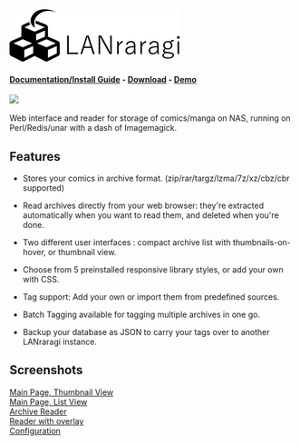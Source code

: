 <img alt="LANraragi" src="https://raw.githubusercontent.com/Difegue/LANraragi/master/tools/logo.png" width="300">

#### [Documentation/Install Guide](https://github.com/Difegue/LANraragi/wiki) - [Download](https://github.com/Difegue/LANraragi/releases) - [Demo](http://faglord.party/lanraragi)

[<img src="http://dockeri.co/image/difegue/lanraragi">](https://hub.docker.com/r/difegue/lanraragi/)

Web interface and reader for storage of comics/manga on NAS, running on Perl/Redis/unar with a dash of Imagemagick.

## Features  

* Stores your comics in archive format. (zip/rar/targz/lzma/7z/xz/cbz/cbr supported)  

* Read archives directly from your web browser: they're extracted automatically when you want to read them, and deleted when you're done. 

* Two different user interfaces : compact archive list with thumbnails-on-hover, or thumbnail view.

* Choose from 5 preinstalled responsive library styles, or add your own with CSS.      

* Tag support: Add your own or import them from predefined sources.  

* Batch Tagging available for tagging multiple archives in one go.

* Backup your database as JSON to carry your tags over to another LANraragi instance.

## Screenshots  


[Main Page, Thumbnail View](https://a.pomf.cat/dvquch.png)  
[Main Page, List View](https://a.pomf.cat/efxoel.png)  
[Archive Reader](https://a.pomf.cat/meloaj.jpg)  
[Reader with overlay](https://a.pomf.cat/blndcr.jpg)  
[Configuration](https://a.pomf.cat/vhzcou.png)


